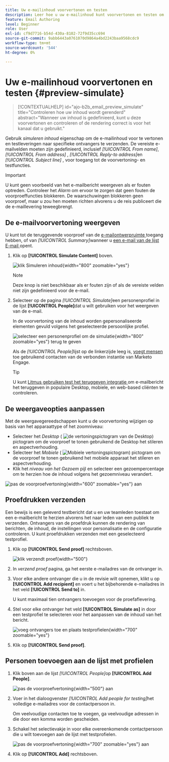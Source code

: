 ```yaml
---
title: Uw e-mailinhoud voorvertonen en testen
description: Leer hoe u uw e-mailinhoud kunt voorvertonen en testen om te controleren of deze geen fouten bevat in de instellingen voor inhoud en personalisatie.
feature: Email Authoring
level: Beginner
role: User
exl-id: cf9d7716-b54d-430a-8102-72f9d35cc694
source-git-commit: 9abb6443a0761070d9864a4bd2243baa9568cdc9
workflow-type: tm+mt
source-wordcount: '544'
ht-degree: 0%

---
```


# Uw e-mailinhoud voorvertonen en testen {#preview-simulate}

>[!CONTEXTUALHELP]
>id="ajo-b2b_email_preview_simulate"
>title="Controleren hoe uw inhoud wordt gerenderd"
>abstract="Wanneer uw inhoud is gedefinieerd, kunt u deze voorvertonen en controleren of de rendering correct is voor het kanaal dat u gebruikt."

Gebruik _simuleren inhoud_ eigenschap om de e-mailinhoud voor te vertonen en testleveringen naar specifieke ontvangers te verzenden. De vereiste e-mailvelden moeten zijn gedefinieerd, inclusief _[!UICONTROL From name]_,_[!UICONTROL From address]_ , _[!UICONTROL Reply-to address]_&#x200B;en&#x200B;_[!UICONTROL Subject line]_ , voor toegang tot de voorvertoning- en testfuncties.

>[!IMPORTANT]
>
>U kunt geen voorbeeld van het e-mailbericht weergeven als er fouten optreden. Controleer het _Alarm_ om ervoor te zorgen dat geen fouten de voorproeffuncties blokkeren. De waarschuwingen blokkeren geen voorproef, maar u zou hen moeten richten alvorens u de reis publiceert die de e-maillevering teweegbrengt.

## De e-mailvoorvertoning weergeven

U kunt tot de teruggevende voorproef van de [ e-mailontwerpruimte ](./email-authoring.md) toegang hebben, of van _[!UICONTROL Summary]_&#x200B;wanneer u [ een e-mail van de lijst E-mail ](./emails-list.md#edit-emails) opent.

1. Klik op **[!UICONTROL Simulate Content]** boven.

   ![ klik Simuleren inhoud ](assets/email-simulate-content.png){width="800" zoomable="yes"}

   >[!NOTE]
   >
   >Deze knop is niet beschikbaar als er fouten zijn of als de vereiste velden niet zijn gedefinieerd voor de e-mail.

1. Selecteer op de pagina _[!UICONTROL Simulate]_&#x200B;een personenprofiel in de lijst **[!UICONTROL People]**&#x200B;dat u wilt gebruiken voor het weergeven van de e-mail.

   In de voorvertoning van de inhoud worden gepersonaliseerde elementen gevuld volgens het geselecteerde persoonlijke profiel.

   ![ selecteer een personenprofiel om de simulatie ](./assets/email-simulate-content-preview.png){width="800" zoomable="yes"} terug te geven

   Als de _[!UICONTROL People]_&#x200B;lijst op de linkerzijde leeg is, [ voegt mensen ](#add-people-to-the-profiles-list) toe gebruikend contacten van de verbonden instantie van Marketo Engage.

   >[!TIP]
   >
   >U kunt [ Litmus gebruiken test het teruggeven integratie ](./email-test-rendering.md) om e-mailbericht het teruggeven in populaire Desktop, mobiele, en web-based cliënten te controleren.

## De weergaveopties aanpassen

Met de weergavegereedschappen kunt u de voorvertoning wijzigen op basis van het apparaattype of het zoomniveau:

* Selecteer het _Desktop_ ( ![ de vertoningspictogram van de Desktop ](../../assets/do-not-localize/icon-device-desktop.svg)) pictogram om de voorproef te tonen gebruikend de Desktop het stileren en aspectverhouding.
* Selecteer het _Mobiele_ ( ![ Mobiele vertoningspictogram ](../../assets/do-not-localize/icon-device-mobile.svg)) pictogram om de voorproef te tonen gebruikend het mobiele apparaat het stileren en aspectverhouding.
* Klik het _niveau van het Gezoem_ pijl en selecteer een gezoempercentage om te herzien hoe de inhoud volgens het gezoemniveau verandert.

![ pas de voorproefvertoning ](assets/email-simulate-content-preview-display-options.png){width="600" zoomable="yes"} aan

## Proefdrukken verzenden

Een bewijs is een geleverd testbericht dat u en uw teamleden toestaat om een e-mailbericht te herzien alvorens het naar leden van een publiek te verzenden. Ontvangers van de proefdruk kunnen de rendering van berichten, de inhoud, de instellingen voor personalisatie en de configuratie controleren. U kunt proefdrukken verzenden met een geselecteerd testprofiel.

1. Klik op **[!UICONTROL Send proof]** rechtsboven.

   ![ klik verzendt proef ](assets/email-simulate-content-preview-send-proof.png){width="500"}

1. In _verzend proef_ pagina, ga het eerste e-mailadres van de ontvanger in.

1. Voor elke andere ontvanger die u in de revisie wilt opnemen, klikt u op **[!UICONTROL Add recipient]** en voert u het bijbehorende e-mailadres in het veld **[!UICONTROL Send to]** in.

   U kunt maximaal tien ontvangers toevoegen voor de proefaflevering.

1. Stel voor elke ontvanger het veld **[!UICONTROL Simulate as]** in door een testprofiel te selecteren voor het aanpassen van de inhoud van het bericht.

   ![ voeg ontvangers toe en plaats testprofielen ](assets/email-simulate-content-preview-send-proof-recipients.png){width="700" zoomable="yes"}

1. Klik op **[!UICONTROL Send proof]**.

## Personen toevoegen aan de lijst met profielen

1. Klik boven aan de lijst _[!UICONTROL People]_&#x200B;op **[!UICONTROL Add People]**.

   ![ pas de voorproefvertoning ](assets/email-simulate-content-add-people.png){width="500"} aan

1. Voer in het dialoogvenster _[!UICONTROL Add people for testing]_&#x200B;het volledige e-mailadres voor de contactpersoon in.

   Om veelvoudige contacten toe te voegen, ga veelvoudige adressen in die door een komma worden gescheiden.

1. Schakel het selectievakje in voor elke overeenkomende contactpersoon die u wilt toevoegen aan de lijst met testprofielen.

   ![ pas de voorproefvertoning ](assets/email-simulate-content-add-people-addresses.png){width="700" zoomable="yes"} aan

1. Klik op **[!UICONTROL Add]** rechtsboven.
